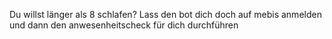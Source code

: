 Du willst länger als 8 schlafen?
Lass den bot dich doch auf mebis anmelden und dann den anwesenheitscheck für dich durchführen
